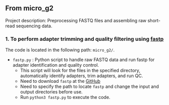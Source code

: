 ## From micro_g2
Project description: Preprocessing FASTQ files and assembling raw short-read sequencing data.

### 1. To perform adapter trimming and quality filtering using [fastp](https://doi.org/10.1093/bioinformatics/bty560)
The code is located in the following path: `micro_g2/`.
- `fastp.py` : Python script to handle raw FASTQ data and run fastp for adapter identification and quality control.
  - This script will look for the files in the specified directory, automatically identify adapters, trim adapters, and run QC.
  - Need to download `fastp` at the [GitHub](https://github.com/OpenGene/fastp)
  - Need to specify the path to locate `fastp` and change the input and output directories before use.
  - Run `python3 fastp.py` to execute the code.
